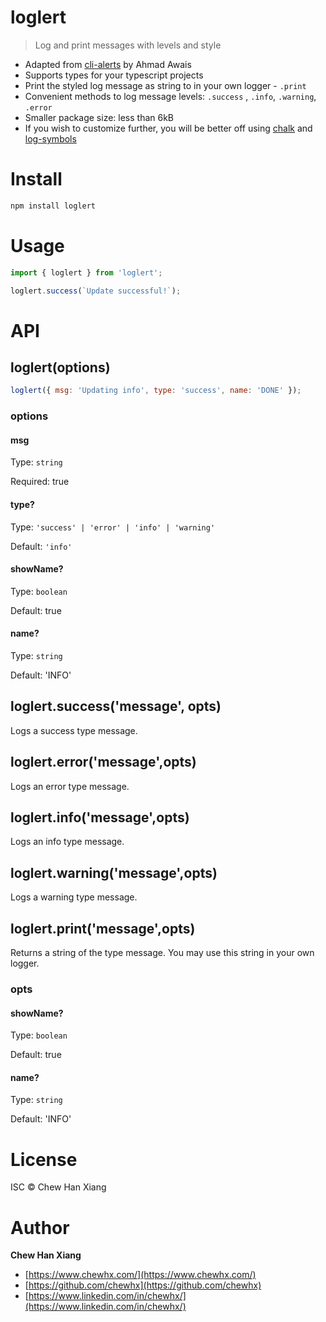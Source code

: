 # loglert

> Log and print messages with levels and style

- Adapted from [cli-alerts](https://www.npmjs.com/package/cli-alerts) by Ahmad Awais
- Supports types for your typescript projects
- Print the styled log message as string to in your own logger - `.print`
- Convenient methods to log message levels: `.success` , `.info`, `.warning`, `.error`
- Smaller package size: less than 6kB
- If you wish to customize further, you will be better off using [chalk](https://www.npmjs.com/package/chalk) and [log-symbols](https://www.npmjs.com/package/log-symbols)

# Install

```bash
npm install loglert
```

# Usage

```javascript
import { loglert } from 'loglert';

loglert.success(`Update successful!`);
```

# API

## loglert(options)

```javascript
loglert({ msg: 'Updating info', type: 'success', name: 'DONE' });
```

### options

#### msg

Type: `string`

Required: true

#### type?

Type: `'success' | 'error' | 'info' | 'warning'`

Default: `'info'`

#### showName?

Type: `boolean`

Default: true

#### name?

Type: `string`

Default: 'INFO'

## loglert.success('message', opts)

Logs a success type message.

## loglert.error('message',opts)

Logs an error type message.

## loglert.info('message',opts)

Logs an info type message.

## loglert.warning('message',opts)

Logs a warning type message.

## loglert.print('message',opts)

Returns a string of the type message. You may use this string in your own logger.

### opts

#### showName?

Type: `boolean`

Default: true

#### name?

Type: `string`

Default: 'INFO'

# License

ISC ©️ Chew Han Xiang

# Author

**Chew Han Xiang**

- [https://www.chewhx.com/](https://www.chewhx.com/)
- [https://github.com/chewhx](https://github.com/chewhx)
- [https://www.linkedin.com/in/chewhx/](https://www.linkedin.com/in/chewhx/)
